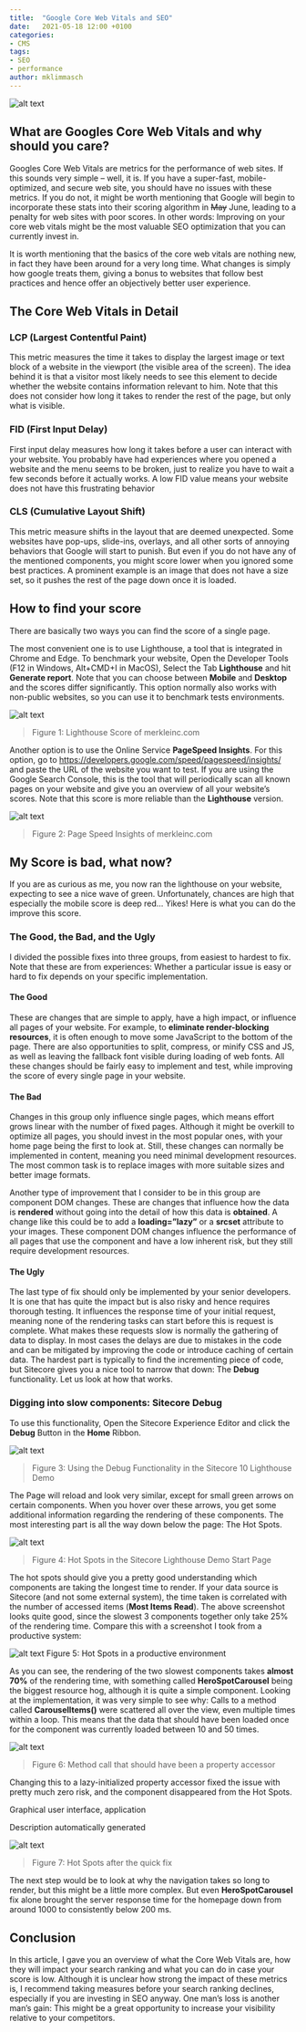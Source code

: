 ```yaml
---
title:  "Google Core Web Vitals and SEO"
date:   2021-05-18 12:00 +0100
categories:
- CMS
tags:
- SEO
- performance
author: mklimmasch
--- 
```


![alt text](../files/2021/05/core-web-vitals.png "Hitting a goal")

## What are Googles Core Web Vitals and why should you care? 

Googles Core Web Vitals are metrics for the performance of web sites. If this sounds very simple – well, it is. If you have a super-fast, mobile-optimized, and secure web site, you should have no issues with these metrics. If you do not, it might be worth mentioning that Google will begin to incorporate these stats into their scoring algorithm in ~~May~~ June, leading to a penalty for web sites with poor scores. In other words: Improving on your core web vitals might be the most valuable SEO optimization that you can currently invest in. 

It is worth mentioning that the basics of the core web vitals are nothing new, in fact they have been around for a very long time. What changes is simply how google treats them, giving a bonus to websites that follow best practices and hence offer an objectively better user experience. 

## The Core Web Vitals in Detail 

### LCP (Largest Contentful Paint) 

This metric measures the time it takes to display the largest image or text block of a website in the viewport (the visible area of the screen). The idea behind it is that a visitor most likely needs to see this element to decide whether the website contains information relevant to him. Note that this does not consider how long it takes to render the rest of the page, but only what is visible. 

### FID (First Input Delay) 

First input delay measures how long it takes before a user can interact with your website. You probably have had experiences where you opened a website and the menu seems to be broken, just to realize you have to wait a few seconds before it actually works. A low FID value means your website does not have this frustrating behavior 

### CLS (Cumulative Layout Shift) 

This metric measure shifts in the layout that are deemed unexpected. Some websites have pop-ups, slide-ins, overlays, and all other sorts of annoying behaviors that Google will start to punish. But even if you do not have any of the mentioned components, you might score lower when you ignored some best practices. A prominent example is an image that does not have a size set, so it pushes the rest of the page down once it is loaded. 

## How to find your score 

There are basically two ways you can find the score of a single page. 

The most convenient one is to use Lighthouse, a tool that is integrated in Chrome and Edge. To benchmark your website, Open the Developer Tools (F12 in Windows, Alt+CMD+I in MacOS), Select the Tab **Lighthouse** and hit **Generate report**. Note that you can choose between **Mobile** and **Desktop** and the scores differ significantly. This option normally also works with non-public websites, so you can use it to benchmark tests environments. 

![alt text](../files/2021/05/merkleinc-lighthouse-score.png "Lighthouse Score of merkleinc.com")
> Figure 1: Lighthouse Score of merkleinc.com 

Another option is to use the Online Service **PageSpeed Insights**. For this option, go to https://developers.google.com/speed/pagespeed/insights/ and paste the URL of the website you want to test. If you are using the Google Search Console, this is the tool that will periodically scan all known pages on your website and give you an overview of all your website’s scores. Note that this score is more reliable than the **Lighthouse** version. 

![alt text](../files/2021/05/merkleinc-page-speed-insights.png "Page Speed Insights of merkleinc.com") 
> Figure 2: Page Speed Insights of merkleinc.com 

## My Score is bad, what now? 

If you are as curious as me, you now ran the lighthouse on your website, expecting to see a nice wave of green. Unfortunately, chances are high that especially the mobile score is deep red… Yikes! Here is what you can do the improve this score. 

### The Good, the Bad, and the Ugly 

I divided the possible fixes into three groups, from easiest to hardest to fix. Note that these are from experiences: Whether a particular issue is easy or hard to fix depends on your specific implementation. 

#### The Good 

These are changes that are simple to apply, have a high impact, or influence all pages of your website. For example, to **eliminate render-blocking resources**, it is often enough to move some JavaScript to the bottom of the page. There are also opportunities to split, compress, or minify CSS and JS, as well as leaving the fallback font visible during loading of web fonts. All these changes should be fairly easy to implement and test, while improving the score of every single page in your website. 

#### The Bad 

Changes in this group only influence single pages, which means effort grows linear with the number of fixed pages. Although it might be overkill to optimize all pages, you should invest in the most popular ones, with your home page being the first to look at. Still, these changes can normally be implemented in content, meaning you need minimal development resources. The most common task is to replace images with more suitable sizes and better image formats. 

Another type of improvement that I consider to be in this group are component DOM changes. These are changes that influence how the data is **rendered** without going into the detail of how this data is **obtained**. A change like this could be to add a **loading=”lazy”** or a **srcset** attribute to your images. These component DOM changes influence the performance of all pages that use the component and have a low inherent risk, but they still require development resources. 

#### The Ugly 

The last type of fix should only be implemented by your senior developers. It is one that has quite the impact but is also risky and hence requires thorough testing. It influences the response time of your initial request, meaning none of the rendering tasks can start before this is request is complete. What makes these requests slow is normally the gathering of data to display. In most cases the delays are due to mistakes in the code and can be mitigated by improving the code or introduce caching of certain data. The hardest part is typically to find the incrementing piece of code, but Sitecore gives you a nice tool to narrow that down: The **Debug** functionality. Let us look at how that works. 

### Digging into slow components: Sitecore Debug 

To use this functionality, Open the Sitecore Experience Editor and click the **Debug** Button in the **Home** Ribbon. 

![alt text](../files/2021/05/sitecore-lighthouse-debug-functionality.png "Using the Debug Functionality in the Sitecore 10 Lighthouse Demo")
> Figure 3: Using the Debug Functionality in the Sitecore 10 Lighthouse Demo 

The Page will reload and look very similar, except for small green arrows on certain components. When you hover over these arrows, you get some additional information regarding the rendering of these components. The most interesting part is all the way down below the page: The Hot Spots. 

![alt text](../files/2021/05/sitecore-lighthouse-start-page-hot-spots.png "Hot Spots in the Sitecore Lighthouse Demo Start Page")
> Figure 4: Hot Spots in the Sitecore Lighthouse Demo Start Page 

The hot spots should give you a pretty good understanding which components are taking the longest time to render. If your data source is Sitecore (and not some external system), the time taken is correlated with the number of accessed items (**Most Items Read**). The above screenshot looks quite good, since the slowest 3 components together only take 25% of the rendering time. Compare this with a screenshot I took from a productive system: 

![alt text](../files/2021/05/sitecore-lighthouse-start-page-hot-spots-production.png "Hot Spots in a productive environment") 
Figure 5: Hot Spots in a productive environment 

As you can see, the rendering of the two slowest components takes **almost 70%** of the rendering time, with something called **HeroSpotCarousel** being the biggest resource hog, although it is quite a simple component. Looking at the implementation, it was very simple to see why: Calls to a method called **CarouselItems()** were scattered all over the view, even multiple times within a loop. This means that the data that should have been loaded once for the component was currently loaded between 10 and 50 times.  

![alt text](../files/2021/05/performance-issue-method-call.png "Method call that should have been a property accessor")
> Figure 6: Method call that should have been a property accessor 

Changing this to a lazy-initialized property accessor fixed the issue with pretty much zero risk, and the component disappeared from the Hot Spots. 

Graphical user interface, application

Description automatically generated 

![alt text](../files/2021/05/hot-spots-post-fix.png "Hot Spots after the quick fix")
> Figure 7: Hot Spots after the quick fix 

The next step would be to look at why the navigation takes so long to render, but this might be a little more complex. But even **HeroSpotCarousel** fix alone brought the server response time for the homepage down from around 1000 to consistently below 200 ms. 

## Conclusion 

In this article, I gave you an overview of what the Core Web Vitals are, how they will impact your search ranking and what you can do in case your score is low. Although it is unclear how strong the impact of these metrics is, I recommend taking measures before your search ranking declines, especially if you are investing in SEO anyway. One man’s loss is another man’s gain: This might be a great opportunity to increase your visibility relative to your competitors. 
